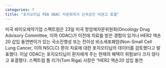 ```yaml
---
categories: f
title: "포지오티닙 FDA ODAC 자문회의서 신속승인 비권고 표결"
---
```

미국 바이오제약기업 스펙트럼은 23일 미국 항암제자문위원회(Oncology Drug Advisory Committee, 이하 ODAC)가 이전에 치료를 받은 경험이 있거나 HER2 엑손20 삽입 돌연변이가 있는 국소진행성 또는 전이성 비소세포폐암(Non-Small Cell Lung Cancer, 이하 NSCLC) 환자 치료에 대한 포지오티닙의 데이터를 검토했다고 발표했다. 이날 ODAC는 포지오티닙이 환자에게 주는 현재의 혜택이 위험보다 크지 않다고 표결했다. 스펙트럼 톰 리가(Tom Riga) 사장은 “HER2 엑손20 삽입 돌연